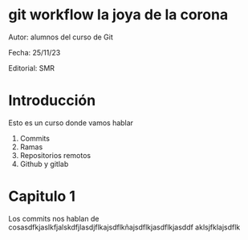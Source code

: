 # git workflow la joya de la corona

Autor: alumnos del curso de Git

Fecha: 25/11/23

Editorial: SMR
  

# Introducción

Esto es un curso donde vamos hablar 
1. Commits
2. Ramas
3. Repositorios remotos
4. Github y gitlab


# Capitulo 1

Los commits nos hablan de cosasdfkjaslkfjalskdfjlasdjflkajsdflkñajsdflkjasdflkjasddf
aklsjfklajsdflk


